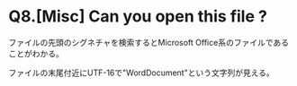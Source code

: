 # Q8.[Misc] Can you open this file ?

ファイルの先頭のシグネチャを検索するとMicrosoft Office系のファイルであることがわかる。

ファイルの末尾付近にUTF-16で"WordDocument"という文字列が見える。
